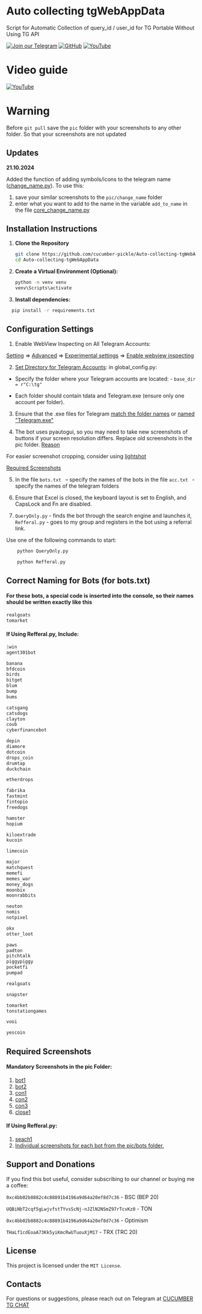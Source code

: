 
# Auto collecting tgWebAppData
Script for Automatic Collection of query_id / user_id for TG Portable Without Using TG API

[![Join our Telegram](https://img.shields.io/badge/Telegram-2CA5E0?style=for-the-badge&logo=telegram&logoColor=white)](https://t.me/cucumber_scripts)
[![GitHub](https://img.shields.io/badge/GitHub-181717?style=for-the-badge&logo=github&logoColor=white)](https://github.com/cucumber-pickle/Cucumber)
[![YouTube](https://img.shields.io/badge/YouTube-FF0000?style=for-the-badge&logo=youtube&logoColor=white)](https://www.youtube.com/@cucumber_scripts)


# Video guide

[![YouTube](https://img.shields.io/badge/YouTube-FF0000?style=for-the-badge&logo=youtube&logoColor=white)](https://youtu.be/4gnW1REdwf8?si=0gVxFuOCroLe1EnX)

# Warning

Before `git pull` save the `pic` folder with your screenshots to any other folder. 
So that your screenshots are not updated

## Updates 
**21.10.2024** 

Аdded the function of adding symbols/icons to the telegram name ([change_name.py](change_name.py)). To use this:

1. save your similar screenshots to the `pic/change_name` folder 
2. enter what you want to add to the name in the variable `add_to_name` in the file [core_change_name.py](src%2Fcore_change_name.py)


## Installation Instructions

1. **Clone the Repository**

   ```bash
   git clone https://github.com/cucumber-pickle/Auto-collecting-tgWebAppData.git
   cd Auto-collecting-tgWebAppData
   ```

2. **Create a Virtual Environment (Optional):**

    ```bash
    python -m venv venv
    venv\Scripts\activate
    ```

   
3. **Install dependencies:**


  ```bash
    pip install -r requirements.txt
  ```

## Configuration Settings

1. Enable WebView Inspecting on All Telegram Accounts:

[Setting](https://github.com/user-attachments/assets/df6954e1-ca3f-4ce3-875a-ce60946eb600) => 
[Advanced](https://github.com/user-attachments/assets/f078210b-259c-4624-8edc-2d4f5b0c64a1) => 
[Experimental settings](https://github.com/user-attachments/assets/8f332751-53b3-47f8-83b7-c2ecb6e66f9e) => 
[Enable webview inspecting](https://github.com/user-attachments/assets/61f3886b-41ce-40c3-aacc-e4dcaabb3452)

2.   [Set Directory for Telegram Accounts](https://github.com/user-attachments/assets/23dd772b-3b3f-4ddd-829f-27aa35f638aa): in global_config.py:
- Specify the folder where your Telegram accounts are located: - ```base_dir = r"C:\tg"```

- Each folder should contain tdata and Telegram.exe (ensure only one account per folder).

3. Ensure that the .exe files for Telegram [match the folder names](https://github.com/user-attachments/assets/6d7270ef-767d-4806-8a80-95c8d95a9a94) 
or [named "Telegram.exe"](https://github.com/user-attachments/assets/e0f9e5a0-5670-4c4b-9068-26efb93a1276)

4. The bot uses pyautogui, so you may need to take new screenshots of buttons if your screen resolution differs. 
Replace old screenshots in the pic folder.
[Reason](https://stackoverflow.com/questions/45302681/running-pyautogui-on-a-different-computer-with-different-resolution)

For easier screenshot cropping, consider using [lightshot](https://app.prntscr.com/en/)

 [Required Screenshots](#Required-Screenshots)

5. In the file ```bots.txt ``` – specify the names of the bots in the file ```acc.txt ``` - specify the names of the telegram folders

6. Ensure that Excel is closed, the keyboard layout is set to English, and CapsLock and Fn are disabled.

7. ```QueryOnly.py``` - finds the bot through the search engine and launches it,  
```Refferal.py``` - goes to my group and registers in the bot using a referral link.

Use one of the following commands to start:

```bash
    python QueryOnly.py
```

```bash
    python Refferal.py
```

## Correct Naming for Bots (for bots.txt)

#### For these bots, a special code is inserted into the console, so their names should be written exactly like this

```ruby
realgoats
tomarket
```

#### If Using Refferal.py, Include:

```ruby
1win
agent301bot

banana
bfdcoin
birds
bitget
blum
bump
bums

catsgang
catsdogs
clayton
coub
cyberfinancebot

depin
diamore
dotcoin
drops_coin
drumtap
duckchain

etherdrops

fabrika
fastmint
fintopio
freedogs

hamster
hopium

kiloextrade
kucoin

limecoin

major
matchquest
memefi
memes_war
money_dogs
moonbix
moonrabbits

neuton
nomis
notpixel

okx
otter_loot

paws
padton
pitchtalk
piggypiggy
pocketfi
pumpad

realgoats

snapster

tomarket
tonstationgames

vooi

yescoin
```

## Required Screenshots

#### Mandatory Screenshots in the pic Folder:
1. [bot1](https://github.com/user-attachments/assets/a0b2f292-c6ac-45b6-8611-6898773f216d)
2. [bot2](https://github.com/user-attachments/assets/b72a7919-f551-4424-9d9c-f58b13182079)
3. [con1](https://github.com/user-attachments/assets/97465774-f33e-4b6e-9354-b22b21a7597f)
4. [con2](https://github.com/user-attachments/assets/212c4a02-2014-4bd9-bbcf-dad921e7b1b8)
5. [con3](https://github.com/user-attachments/assets/e2632afd-325a-48f0-93e4-645a596ef734)
6. [close1](https://github.com/user-attachments/assets/9a7ab3b9-11ec-4ec9-9f2c-f0b60c3cff6f)

#### If Using Refferal.py:
1. [seach1](https://github.com/user-attachments/assets/1ec351d0-0b5b-414f-a5b2-0bfc5f0fed48)
2. [Individual screenshots for each bot from the pic/bots folder.](https://github.com/user-attachments/assets/30c1c78f-dd89-46e4-b369-3917d2af71d6)


## Support and Donations
If you find this bot useful, consider subscribing to our channel or buying me a coffee:


``` 0xc4bb02b8882c4c88891b4196a9d64a20ef8d7c36 ``` - BSC (BEP 20)

``` UQBiNbT2cqf5gLwjvfstTYvsScNj-nJZlN2NSmZ97rTcvKz0 ``` - TON

``` 0xc4bb02b8882c4c88891b4196a9d64a20ef8d7c36 ``` - Optimism

``` THaLf1cdEoaA73Kk5yiKmcRwUTuouXjM17 ``` - TRX (TRC 20)

## License
This project is licensed under the `MIT License`.

## Contacts
For questions or suggestions, please reach out on Telegram at [CUCUMBER TG CHAT](https://t.me/cucumber_scripts_chat)